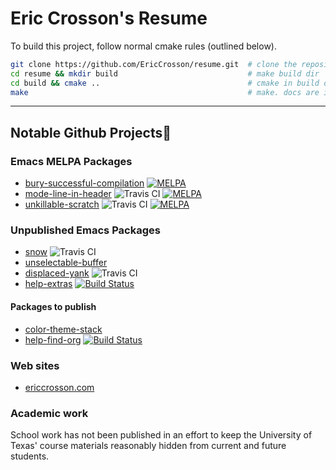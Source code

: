 # Eric Crosson's Resume

To build this project, follow normal cmake rules (outlined below).

```sh
git clone https://github.com/EricCrosson/resume.git  # clone the repository
cd resume && mkdir build                             # make build dir
cd build && cmake ..                                 # cmake in build dir
make                                                 # make. docs are in doc-bin 
```

---

## Notable Github Projects

### Emacs MELPA Packages
- [bury-successful-compilation](https://github.com/EricCrosson/bury-successful-compilation) [![MELPA](http://melpa.org/packages/bury-successful-compilation-badge.svg)](http://melpa.org/#/bury-successful-compilation)
- [mode-line-in-header](https://github.com/EricCrosson/mode-line-in-header) ![Travis CI](https://travis-ci.org/EricCrosson/mode-line-in-header.svg) [![MELPA](http://melpa.org/packages/mode-line-in-header-badge.svg)](http://melpa.org/#/mode-line-in-header)
- [unkillable-scratch](https://github.com/EricCrosson/unkillable-scratch) ![Travis CI](https://travis-ci.org/EricCrosson/unkillable-scratch.svg?branch=master) [![MELPA](http://melpa.org/packages/unkillable-scratch-badge.svg)](http://melpa.org/#/unkillable-scratch)

### Unpublished Emacs Packages
- [snow](https://github.com/EricCrosson/snow) ![Travis CI](https://travis-ci.org/EricCrosson/snow.svg)
- [unselectable-buffer](https://github.com/EricCrosson/unselectable-buffer)
- [displaced-yank](https://github.com/EricCrosson/displaced-yank) ![Travis CI](https://travis-ci.org/EricCrosson/displaced-yank.svg)
- [help-extras](https://github.com/EricCrosson/help-extras) [![Build Status](https://travis-ci.org/EricCrosson/help-extras.svg)](https://travis-ci.org/EricCrosson/help-extras)

#### Packages to publish
- [color-theme-stack](https://github.com/EricCrosson/color-theme-stack)
- [help-find-org](https://github.com/EricCrosson/help-find-org) [![Build Status](https://travis-ci.org/EricCrosson/help-find-org.svg)](https://travis-ci.org/EricCrosson/help-find-org)

### Web sites
- [ericcrosson.com](https://github.com/EricCrosson/ericcrosson.github.io)

### Academic work
School work has not been published in an effort to keep the University
of Texas' course materials reasonably hidden from current and future
students.
